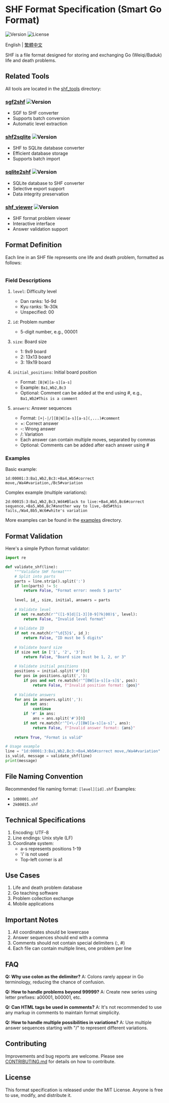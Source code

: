 # SHF Format Specification (Smart Go Format)

![Version](https://img.shields.io/badge/version-1.0.0-blue.svg)
![License](https://img.shields.io/badge/license-MIT-green.svg)

English | [繁體中文](README.md)

SHF is a file format designed for storing and exchanging Go (Weiqi/Baduk) life and death problems.

## Related Tools

All tools are located in the [shf_tools](shf_tools/) directory:

### [sgf2shf](shf_tools/sgf2shf/) ![Version](https://img.shields.io/badge/version-0.9.0-orange.svg)
- SGF to SHF converter
- Supports batch conversion
- Automatic level extraction

### [shf2sqlite](shf_tools/shf2sqlite/) ![Version](https://img.shields.io/badge/version-0.9.0-orange.svg)
- SHF to SQLite database converter
- Efficient database storage
- Supports batch import

### [sqlite2shf](shf_tools/sqlite2shf/) ![Version](https://img.shields.io/badge/version-0.9.0-orange.svg)
- SQLite database to SHF converter
- Selective export support
- Data integrity preservation

### [shf_viewer](shf_tools/shf_viewer/) ![Version](https://img.shields.io/badge/version-0.9.0-orange.svg)
- SHF format problem viewer
- Interactive interface
- Answer validation support

## Format Definition

Each line in an SHF file represents one life and death problem, formatted as follows:

```level:id:size:initial_positions:answers
```

### Field Descriptions

1. `level`: Difficulty level
   - Dan ranks: 1d-9d
   - Kyu ranks: 1k-30k
   - Unspecified: 00

2. `id`: Problem number
   - 5-digit number, e.g., 00001

3. `size`: Board size
   - 1: 9x9 board
   - 2: 13x13 board
   - 3: 19x19 board

4. `initial_positions`: Initial board position
   - Format: `[B|W][a-s][a-s]`
   - Example: `Ba1,Wb2,Bc3`
   - Optional: Comment can be added at the end using #, e.g., `Ba1,Wb2#This is a comment`

5. `answers`: Answer sequences
   - Format: `[+|-|/][B|W][a-s][a-s](,...)#comment`
   - +: Correct answer
   - -: Wrong answer
   - /: Variation
   - Each answer can contain multiple moves, separated by commas
   - Optional: Comments can be added after each answer using #

### Examples

Basic example:
```
1d:00001:3:Ba1,Wb2,Bc3:+Ba4,Wb5#correct move,/Wa4#variation,/Bc5#variation
```

Complex example (multiple variations):
```
2d:00015:3:Ba1,Wb2,Bc3,Wd4#Black to live:+Ba4,Wb5,Bc6#correct sequence,+Ba5,Wb6,Bc7#another way to live,-Bd5#this fails,/Wa4,Bb5,Wc6#white's variation
```

More examples can be found in the [examples](examples/) directory.

## Format Validation

Here's a simple Python format validator:

```python
import re

def validate_shf(line):
    """Validate SHF format"""
    # Split into parts
    parts = line.strip().split(':')
    if len(parts) != 5:
        return False, "Format error: needs 5 parts"
        
    level, id_, size, initial, answers = parts
    
    # Validate level
    if not re.match(r'^([1-9]d|[1-3][0-9]?k|00)$', level):
        return False, "Invalid level format"
        
    # Validate ID
    if not re.match(r'^\d{5}$', id_):
        return False, "ID must be 5 digits"
        
    # Validate board size
    if size not in ['1', '2', '3']:
        return False, "Board size must be 1, 2, or 3"
        
    # Validate initial positions
    positions = initial.split('#')[0]
    for pos in positions.split(','):
        if pos and not re.match(r'^[BW][a-s][a-s]$', pos):
            return False, f"Invalid position format: {pos}"
            
    # Validate answers
    for ans in answers.split(','):
        if not ans:
            continue
        if '#' in ans:
            ans = ans.split('#')[0]
        if not re.match(r'^[+\-/][BW][a-s][a-s]', ans):
            return False, f"Invalid answer format: {ans}"
            
    return True, "Format is valid"

# Usage example
line = "1d:00001:3:Ba1,Wb2,Bc3:+Ba4,Wb5#correct move,/Wa4#variation"
is_valid, message = validate_shf(line)
print(message)
```

## File Naming Convention

Recommended file naming format: `[level][id].shf`
Examples:
- `1d00001.shf`
- `2k00015.shf`

## Technical Specifications

1. Encoding: UTF-8
2. Line endings: Unix style (LF)
3. Coordinate system:
   - a-s represents positions 1-19
   - 'i' is not used
   - Top-left corner is a1

## Use Cases

1. Life and death problem database
2. Go teaching software
3. Problem collection exchange
4. Mobile applications

## Important Notes

1. All coordinates should be lowercase
2. Answer sequences should end with a comma
3. Comments should not contain special delimiters (:, #)
4. Each file can contain multiple lines, one problem per line

## FAQ

**Q: Why use colon as the delimiter?**
A: Colons rarely appear in Go terminology, reducing the chance of confusion.

**Q: How to handle problems beyond 99999?**
A: Create new series using letter prefixes: a00001, b00001, etc.

**Q: Can HTML tags be used in comments?**
A: It's not recommended to use any markup in comments to maintain format simplicity.

**Q: How to handle multiple possibilities in variations?**
A: Use multiple answer sequences starting with "/" to represent different variations.

## Contributing

Improvements and bug reports are welcome. Please see [CONTRIBUTING.md](CONTRIBUTING.md) for details on how to contribute.

## License

This format specification is released under the MIT License. Anyone is free to use, modify, and distribute it. 